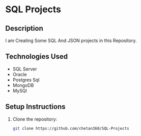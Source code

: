 # SQL Projects

## Description

I am Creating Some SQL And JSON projects in this Repository.

## Technologies Used

- SQL Server
- Oracle
- Postgres Sql
- MongoDB
- MySQl

## Setup Instructions

1. Clone the repository:
   ```bash
   git clone https://github.com/chetan360/SQL-Projects
   ```
